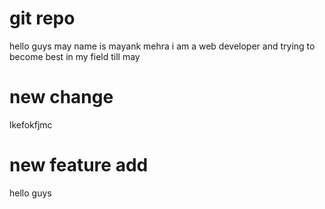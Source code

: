 # git repo
hello guys may name is mayank mehra i am a web developer and trying to become best in my field till may
# new change
lkefokfjmc
# new feature add
hello guys

